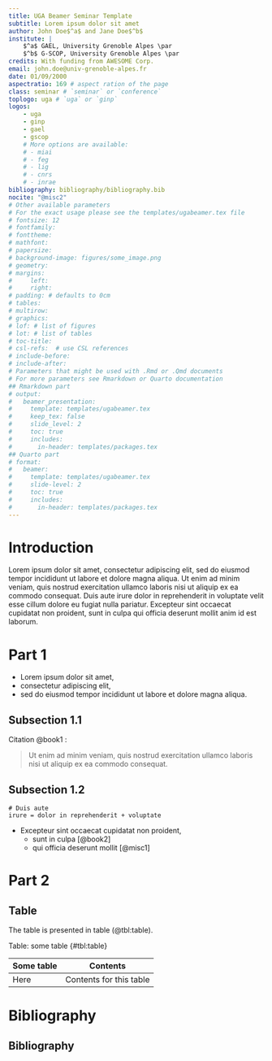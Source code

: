 ```yaml
---
title: UGA Beamer Seminar Template
subtitle: Lorem ipsum dolor sit amet
author: John Doe$^a$ and Jane Doe$^b$
institute: |
    $^a$ GAEL, University Grenoble Alpes \par
    $^b$ G-SCOP, University Grenoble Alpes \par
credits: With funding from AWESOME Corp.
email: john.doe@univ-grenoble-alpes.fr
date: 01/09/2000
aspectratio: 169 # aspect ration of the page
class: seminar # `seminar` or `conference`
toplogo: uga # `uga` or `ginp`
logos: 
    - uga
    - ginp
    - gael
    - gscop
    # More options are available:
    # - miai
    # - feg
    # - lig
    # - cnrs
    # - inrae
bibliography: bibliography/bibliography.bib
nocite: "@misc2"
# Other available parameters
# For the exact usage please see the templates/ugabeamer.tex file
# fontsize: 12
# fontfamily:
# fonttheme: 
# mathfont:
# papersize: 
# background-image: figures/some_image.png
# geometry:
# margins:
#     left:
#     right:
# padding: # defaults to 0cm
# tables:
# multirow:
# graphics:
# lof: # list of figures
# lot: # list of tables
# toc-title: 
# csl-refs:  # use CSL references
# include-before:
# include-after:
# Parameters that might be used with .Rmd or .Qmd documents
# For more parameters see Rmarkdown or Quarto documentation
## Rmarkdown part
# output:
#   beamer_presentation:
#     template: templates/ugabeamer.tex
#     keep_tex: false
#     slide_level: 2
#     toc: true
#     includes:
#       in-header: templates/packages.tex
## Quarto part
# format:
#   beamer:
#     template: templates/ugabeamer.tex
#     slide-level: 2
#     toc: true
#     includes:
#       in-header: templates/packages.tex
---
```




# Introduction

Lorem ipsum dolor sit amet, consectetur adipiscing elit, sed do eiusmod tempor incididunt ut labore et dolore magna aliqua. 
Ut enim ad minim veniam, quis nostrud exercitation ullamco laboris nisi ut aliquip ex ea commodo consequat. 
Duis aute irure dolor in reprehenderit in voluptate velit esse cillum dolore eu fugiat nulla pariatur. 
Excepteur sint occaecat cupidatat non proident, sunt in culpa qui officia deserunt mollit anim id est laborum.



# Part 1

* Lorem ipsum dolor sit amet, 
* consectetur adipiscing elit, 
* sed do eiusmod tempor incididunt ut labore et dolore magna aliqua. 

## Subsection 1.1

Citation @book1 :

> Ut enim ad minim veniam, quis nostrud exercitation ullamco laboris nisi ut aliquip ex ea commodo consequat.

## Subsection 1.2

```
# Duis aute 
irure = dolor in reprehenderit + voluptate
```

* Excepteur sint occaecat cupidatat non proident, 
    - sunt in culpa [@book2]
    - qui officia deserunt mollit [@misc1]



# Part 2

## Table

The table is presented in table (@tbl:table).

Table: some table {#tbl:table}

| Some table | Contents                |
| ---------- | ----------------------- |
| Here       | Contents for this table |



# Bibliography

## Bibliography